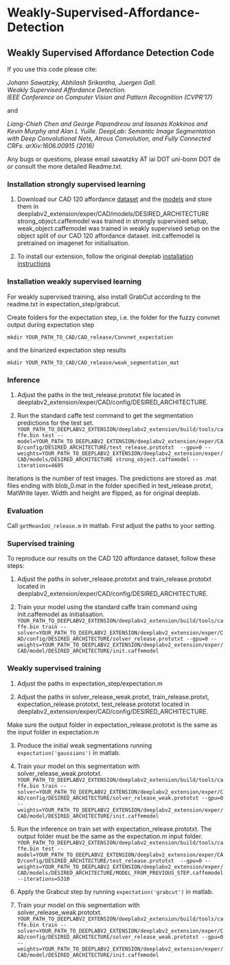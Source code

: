 # Weakly-Supervised-Affordance-Detection

## Weakly Supervised Affordance Detection Code
If you use this code please cite:  

<cite>Johann Sawatzky, Abhilash Srikantha, Juergen Gall.  
Weakly Supervised Affordance Detection.  
IEEE Conference on Computer Vision and Pattern Recognition (CVPR'17)</cite>

and

<cite>
Liang-Chieh Chen and George Papandreou and Iasonas Kokkinos and Kevin Murphy and Alan L Yuille.  
DeepLab: Semantic Image Segmentation with Deep Convolutional Nets, Atrous Convolution, and Fully Connected CRFs.  
arXiv:1606.00915 (2016) </cite>

Any bugs or questions, please email sawatzky AT iai DOT uni-bonn DOT de or consult the more detailed Readme.txt.  

### Installation strongly supervised learning

1. Download our CAD 120 affordance <a href="http://doi.org/10.5281/zenodo.495570">dataset</a> and the <a href="https://drive.google.com/drive/folders/0B_UStGLO8ul3enBlQUdLcFFmQjA?usp=sharing">models</a> and store them in deeplabv2_extension/exper/CAD/models/DESIRED_ARCHITECTURE    
strong_object.caffemodel was trained in strongly supervised setup, weak_object.caffemodel was trained in weakly supervised setup on the object split of our CAD 120 affordance dataset. init.caffemodel is pretrained on imagenet for initialisation.

2. To install our extension, follow the original deeplab <a href="https://bitbucket.org/aquariusjay/deeplab-public-ver2">installation instructions</a>


### Installation weakly supervised learning

For weakly supervised training, also install GrabCut according to the readme.txt in expectation_step/grabcut.

Create folders for the expectation step, i.e. the folder for the fuzzy convnet output during expectation step

`mkdir YOUR_PATH_TO_CAD/CAD_release/Convnet_expectation`

and the binarized expectation step results

`mkdir YOUR_PATH_TO_CAD/CAD_release/weak_segmentation_mat`
### Inference

1. Adjust the paths in the test_release.prototxt file located in deeplabv2_extension/exper/CAD/config/DESIRED_ARCHITECTURE.   

2. Run the standard caffe test command to get the segmentation predictions for the test set. 
```YOUR_PATH_TO_DEEPLABV2_EXTENSION/deeplabv2_extension/build/tools/caffe.bin test --model=YOUR_PATH_TO_DEEPLABV2_EXTENSION/deeplabv2_extension/exper/CAD/config/DESIRED_ARCHITECTURE/test_release.prototxt  --gpu=0 --weights=YOUR_PATH_TO_DEEPLABV2_EXTENSION/deeplabv2_extension/exper/CAD/models/DESIRED_ARCHITECTURE strong_object.caffemodel --iterations=4605```

Iterations is the number of test images.
The predictions are stored as .mat files ending with blob_0.mat in the folder specified in test_release.protxt, MatWrite layer. Width and height are flipped, as for original deeplab.

### Evaluation

Call `getMeanIoU_release.m` in matlab. First adjust the paths to your setting. 

### Supervised training

To reproduce our results on the CAD 120 affordance dataset, follow these steps:

1. Adjust the paths in solver_release.prototxt and train_release.prototxt located in deeplabv2_extension/exper/CAD/config/DESIRED_ARCHITECTURE. 

2. Train your model using the standard caffe train command using init.caffemodel as initialisation.
```YOUR_PATH_TO_DEEPLABV2_EXTENSION/deeplabv2_extension/build/tools/caffe.bin train --solver=YOUR_PATH_TO_DEEPLABV2_EXTENSION/deeplabv2_extension/exper/CAD/config/DESIRED_ARCHITECTURE/solver_release.prototxt --gpu=0 --weights=YOUR_PATH_TO_DEEPLABV2_EXTENSION/deeplabv2_extension/exper/CAD/model/DESIRED_ARCHITECTURE/init.caffemodel```

### Weakly supervised training

1. Adjust the paths in expectation_step/expectation.m  

2. Adjust the paths in solver_release_weak.protxt, train_release.protxt, expectation_release.prototxt, test_release.prototxt located in deeplabv2_extension/exper/CAD/config/DESIRED_ARCHITECTURE.  

Make sure the output folder in expectation_release.prototxt is the same as the input folder in expectation.m

3. Produce the initial weak segmentations running `expectation('gaussians')` in matlab. 

4. Train your model on this segmentation with solver_release_weak.prototxt.  
```YOUR_PATH_TO_DEEPLABV2_EXTENSION/deeplabv2_extension/build/tools/caffe.bin train --solver=YOUR_PATH_TO_DEEPLABV2_EXTENSION/deeplabv2_extension/exper/CAD/config/DESIRED_ARCHITECTURE/solver_release_weak.prototxt --gpu=0 --weights=YOUR_PATH_TO_DEEPLABV2_EXTENSION/deeplabv2_extension/exper/CAD/model/DESIRED_ARCHITECTURE/init.caffemodel```

5. Run the inference on train set with expectation_release.prototxt. The output folder must be the same as the expectation.m input folder.  
```YOUR_PATH_TO_DEEPLABV2_EXTENSION/deeplabv2_extension/build/tools/caffe.bin test --model=YOUR_PATH_TO_DEEPLABV2_EXTENSION/deeplabv2_extension/exper/CAD/config/DESIRED_ARCHITECTURE/test_release.prototxt  --gpu=0 --weights=YOUR_PATH_TO_DEEPLABV2_EXTENSION/deeplabv2_extension/exper/CAD/models/DESIRED_ARCHITECTURE/MODEL_FROM_PREVIOUS_STEP.caffemodel --iterations=5310```

6. Apply the Grabcut step by running `expectation('grabcut')` in matlab. 

7. Train your model on this segmentation with solver_release_weak.prototxt.   
```YOUR_PATH_TO_DEEPLABV2_EXTENSION/deeplabv2_extension/build/tools/caffe.bin train --solver=YOUR_PATH_TO_DEEPLABV2_EXTENSION/deeplabv2_extension/exper/CAD/config/DESIRED_ARCHITECTURE/solver_release_weak.prototxt --gpu=0 --weights=YOUR_PATH_TO_DEEPLABV2_EXTENSION/deeplabv2_extension/exper/CAD/model/DESIRED_ARCHITECTURE/init.caffemodel```
